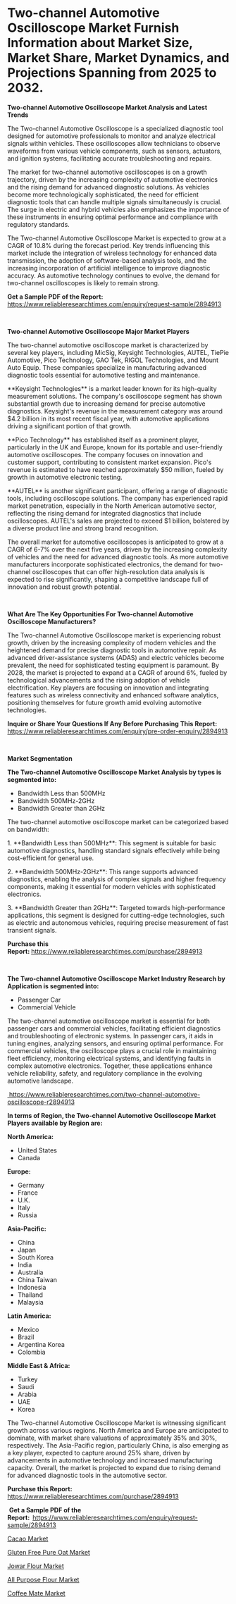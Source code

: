 <p><h1>Two-channel Automotive Oscilloscope Market Furnish Information about Market Size, Market Share, Market Dynamics, and Projections Spanning from 2025 to 2032.</h1></p><p><strong>Two-channel Automotive Oscilloscope Market Analysis and Latest Trends</strong></p>
<p><p>The Two-channel Automotive Oscilloscope is a specialized diagnostic tool designed for automotive professionals to monitor and analyze electrical signals within vehicles. These oscilloscopes allow technicians to observe waveforms from various vehicle components, such as sensors, actuators, and ignition systems, facilitating accurate troubleshooting and repairs.</p><p>The market for two-channel automotive oscilloscopes is on a growth trajectory, driven by the increasing complexity of automotive electronics and the rising demand for advanced diagnostic solutions. As vehicles become more technologically sophisticated, the need for efficient diagnostic tools that can handle multiple signals simultaneously is crucial. The surge in electric and hybrid vehicles also emphasizes the importance of these instruments in ensuring optimal performance and compliance with regulatory standards.</p><p>The Two-channel Automotive Oscilloscope Market is expected to grow at a CAGR of 10.8% during the forecast period. Key trends influencing this market include the integration of wireless technology for enhanced data transmission, the adoption of software-based analysis tools, and the increasing incorporation of artificial intelligence to improve diagnostic accuracy. As automotive technology continues to evolve, the demand for two-channel oscilloscopes is likely to remain strong.</p></p>
<p><strong>Get a Sample PDF of the Report:&nbsp;</strong> <a href="https://www.reliableresearchtimes.com/enquiry/request-sample/2894913?utm_campaign=3346&utm_medium=2&utm_source=Github&utm_content=ia&utm_term=15032025&utm_id=two-channel-automotive-oscilloscope">https://www.reliableresearchtimes.com/enquiry/request-sample/2894913</a></p>
<p>&nbsp;</p>
<p><strong>Two-channel Automotive Oscilloscope Major Market Players</strong></p>
<p><p>The two-channel automotive oscilloscope market is characterized by several key players, including MicSig, Keysight Technologies, AUTEL, TiePie Automotive, Pico Technology, GAO Tek, RIGOL Technologies, and Mount Auto Equip. These companies specialize in manufacturing advanced diagnostic tools essential for automotive testing and maintenance.</p><p>**Keysight Technologies** is a market leader known for its high-quality measurement solutions. The company's oscilloscope segment has shown substantial growth due to increasing demand for precise automotive diagnostics. Keysight's revenue in the measurement category was around $4.2 billion in its most recent fiscal year, with automotive applications driving a significant portion of that growth.</p><p>**Pico Technology** has established itself as a prominent player, particularly in the UK and Europe, known for its portable and user-friendly automotive oscilloscopes. The company focuses on innovation and customer support, contributing to consistent market expansion. Pico's revenue is estimated to have reached approximately $50 million, fueled by growth in automotive electronic testing.</p><p>**AUTEL** is another significant participant, offering a range of diagnostic tools, including oscilloscope solutions. The company has experienced rapid market penetration, especially in the North American automotive sector, reflecting the rising demand for integrated diagnostics that include oscilloscopes. AUTEL's sales are projected to exceed $1 billion, bolstered by a diverse product line and strong brand recognition.</p><p>The overall market for automotive oscilloscopes is anticipated to grow at a CAGR of 6-7% over the next five years, driven by the increasing complexity of vehicles and the need for advanced diagnostic tools. As more automotive manufacturers incorporate sophisticated electronics, the demand for two-channel oscilloscopes that can offer high-resolution data analysis is expected to rise significantly, shaping a competitive landscape full of innovation and robust growth potential.</p></p>
<p>&nbsp;</p>
<p><strong>What Are The Key Opportunities For Two-channel Automotive Oscilloscope Manufacturers?</strong></p>
<p><p>The Two-channel Automotive Oscilloscope market is experiencing robust growth, driven by the increasing complexity of modern vehicles and the heightened demand for precise diagnostic tools in automotive repair. As advanced driver-assistance systems (ADAS) and electric vehicles become prevalent, the need for sophisticated testing equipment is paramount. By 2028, the market is projected to expand at a CAGR of around 6%, fueled by technological advancements and the rising adoption of vehicle electrification. Key players are focusing on innovation and integrating features such as wireless connectivity and enhanced software analytics, positioning themselves for future growth amid evolving automotive technologies.</p></p>
<p><strong>Inquire or Share Your Questions If Any Before Purchasing This Report:</strong> <a href="https://www.reliableresearchtimes.com/enquiry/pre-order-enquiry/2894913?utm_campaign=3346&utm_medium=2&utm_source=Github&utm_content=ia&utm_term=15032025&utm_id=two-channel-automotive-oscilloscope">https://www.reliableresearchtimes.com/enquiry/pre-order-enquiry/2894913</a></p>
<p>&nbsp;</p>
<p><strong>Market Segmentation</strong></p>
<p><strong>The Two-channel Automotive Oscilloscope Market Analysis by types is segmented into:</strong></p>
<p><ul><li>Bandwidth Less than 500MHz</li><li>Bandwidth 500MHz-2GHz</li><li>Bandwidth Greater than 2GHz</li></ul></p>
<p><p>The two-channel automotive oscilloscope market can be categorized based on bandwidth: </p><p>1. **Bandwidth Less than 500MHz**: This segment is suitable for basic automotive diagnostics, handling standard signals effectively while being cost-efficient for general use.</p><p>2. **Bandwidth 500MHz-2GHz**: This range supports advanced diagnostics, enabling the analysis of complex signals and higher frequency components, making it essential for modern vehicles with sophisticated electronics.</p><p>3. **Bandwidth Greater than 2GHz**: Targeted towards high-performance applications, this segment is designed for cutting-edge technologies, such as electric and autonomous vehicles, requiring precise measurement of fast transient signals.</p></p>
<p><strong>Purchase this Report:&nbsp;</strong><a href="https://www.reliableresearchtimes.com/purchase/2894913?utm_campaign=3346&utm_medium=2&utm_source=Github&utm_content=ia&utm_term=15032025&utm_id=two-channel-automotive-oscilloscope">https://www.reliableresearchtimes.com/purchase/2894913</a></p>
<p>&nbsp;</p>
<p><strong>The Two-channel Automotive Oscilloscope Market Industry Research by Application is segmented into:</strong></p>
<p><ul><li>Passenger Car</li><li>Commercial Vehicle</li></ul></p>
<p><p>The two-channel automotive oscilloscope market is essential for both passenger cars and commercial vehicles, facilitating efficient diagnostics and troubleshooting of electronic systems. In passenger cars, it aids in tuning engines, analyzing sensors, and ensuring optimal performance. For commercial vehicles, the oscilloscope plays a crucial role in maintaining fleet efficiency, monitoring electrical systems, and identifying faults in complex automotive electronics. Together, these applications enhance vehicle reliability, safety, and regulatory compliance in the evolving automotive landscape.</p></p>
<p><a href="https://www.reliableresearchtimes.com/two-channel-automotive-oscilloscope-r2894913?utm_campaign=3346&utm_medium=2&utm_source=Github&utm_content=ia&utm_term=15032025&utm_id=two-channel-automotive-oscilloscope">&nbsp;https://www.reliableresearchtimes.com/two-channel-automotive-oscilloscope-r2894913</a></p>
<p><strong>In terms of Region, the Two-channel Automotive Oscilloscope Market Players available by Region are:</strong></p>
<p>
    <p> <strong> North America: </strong>
        <ul>
            <li>United States</li>
            <li>Canada</li>
        </ul>
        </p> 
    <p> <strong> Europe: </strong>
        <ul>
            <li>Germany</li>
            <li>France</li>
            <li>U.K.</li>
            <li>Italy</li>
            <li>Russia</li>
        </ul>
        </p> 
    <p> <strong> Asia-Pacific: </strong>
        <ul>
            <li>China</li>
            <li>Japan</li>
            <li>South Korea</li>
            <li>India</li>
            <li>Australia</li>
            <li>China Taiwan</li>
            <li>Indonesia</li>
            <li>Thailand</li>
            <li>Malaysia</li>
        </ul>
        </p> 
    <p> <strong> Latin America: </strong>
        <ul>
            <li>Mexico</li>
            <li>Brazil</li>
            <li>Argentina Korea</li>
            <li>Colombia</li>
        </ul>
        </p> 
    <p> <strong> Middle East & Africa: </strong>
        <ul>
            <li>Turkey</li>
            <li>Saudi</li>
            <li>Arabia</li>
            <li>UAE</li>
            <li>Korea</li>
        </ul>
    </p>
    </p>
<p><p>The Two-channel Automotive Oscilloscope Market is witnessing significant growth across various regions. North America and Europe are anticipated to dominate, with market share valuations of approximately 35% and 30%, respectively. The Asia-Pacific region, particularly China, is also emerging as a key player, expected to capture around 25% share, driven by advancements in automotive technology and increased manufacturing capacity. Overall, the market is projected to expand due to rising demand for advanced diagnostic tools in the automotive sector.</p></p>
<p><strong>Purchase this Report: </strong><a href="https://www.reliableresearchtimes.com/purchase/2894913?utm_campaign=3346&utm_medium=2&utm_source=Github&utm_content=ia&utm_term=15032025&utm_id=two-channel-automotive-oscilloscope">https://www.reliableresearchtimes.com/purchase/2894913</a></p>
<p>&nbsp;<strong>Get a Sample PDF of the Report:&nbsp;&nbsp;</strong><a href="https://www.reliableresearchtimes.com/enquiry/request-sample/2894913?utm_campaign=3346&utm_medium=2&utm_source=Github&utm_content=ia&utm_term=15032025&utm_id=two-channel-automotive-oscilloscope">https://www.reliableresearchtimes.com/enquiry/request-sample/2894913</a></p>
<p><strong></strong></p>
<p><p><a href="https://www.linkedin.com/pulse/cacao-market-evolution-global-trends-regional-dynamics-2025-dotec?utm_campaign=3346&utm_medium=2&utm_source=Github&utm_content=ia&utm_term=15032025&utm_id=two-channel-automotive-oscilloscope">Cacao Market</a></p><p><a href="https://www.linkedin.com/pulse/revenue-forecast-gluten-free-pure-oat-industry-132-cagr-ejczc?utm_campaign=3346&utm_medium=2&utm_source=Github&utm_content=ia&utm_term=15032025&utm_id=two-channel-automotive-oscilloscope">Gluten Free Pure Oat Market</a></p><p><a href="https://www.linkedin.com/pulse/market-dynamics-projected-growth-jowar-flour-cagr-79-from-qcjcc?utm_campaign=3346&utm_medium=2&utm_source=Github&utm_content=ia&utm_term=15032025&utm_id=two-channel-automotive-oscilloscope">Jowar Flour Market</a></p><p><a href="https://www.linkedin.com/pulse/future-all-purpose-flour-market-expected-cagr-46-over-4sskc?utm_campaign=3346&utm_medium=2&utm_source=Github&utm_content=ia&utm_term=15032025&utm_id=two-channel-automotive-oscilloscope">All Purpose Flour Market</a></p><p><a href="https://www.linkedin.com/pulse/navigating-coffee-mate-market-through-2025-2032showing-pykcc?utm_campaign=3346&utm_medium=2&utm_source=Github&utm_content=ia&utm_term=15032025&utm_id=two-channel-automotive-oscilloscope">Coffee Mate Market</a></p></p>